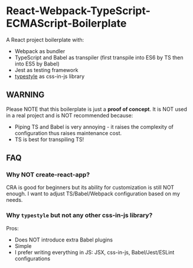 # React-Webpack-TypeScript-ECMAScript-Boilerplate
A React project boilerplate with:

- Webpack as bundler
- TypeScript and Babel as transpiler (first transpile into ES6 by TS then into ES5 by Babel)
- Jest as testing framework
- [typestyle](https://github.com/typestyle/typestyle) as css-in-js library

## WARNING
Please NOTE that this boilerplate is just a **proof of concept**. It is NOT used in a real project and is NOT recommended because:

- Piping TS and Babel is very annoying - it raises the complexity of configuration thus raises maintenance cost.
- TS is best for transpiling TS!

## FAQ
### Why NOT create-react-app?
CRA is good for beginners but its ability for customization is still NOT enough. I want to adjust TS/Babel/Webpack configuration based on my needs.

### Why `typestyle` but not any other css-in-js library?
Pros:
- Does NOT introduce extra Babel plugins
- Simple
- I prefer writing everything in JS: JSX, css-in-js, Babel/Jest/ESLint configurations

